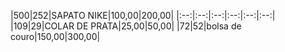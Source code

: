 |500|252|SAPATO NIKE|100,00|200,00|
|:--:|:--:|:--:|:--:|:--:|:--:|
|109|29|COLAR DE PRATA|25,00|50,00|
|72|52|bolsa de couro|150,00|300,00|